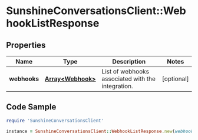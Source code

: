# SunshineConversationsClient::WebhookListResponse

## Properties

Name | Type | Description | Notes
------------ | ------------- | ------------- | -------------
**webhooks** | [**Array&lt;Webhook&gt;**](Webhook.md) | List of webhooks associated with the integration. | [optional] 

## Code Sample

```ruby
require 'SunshineConversationsClient'

instance = SunshineConversationsClient::WebhookListResponse.new(webhooks: null)
```


